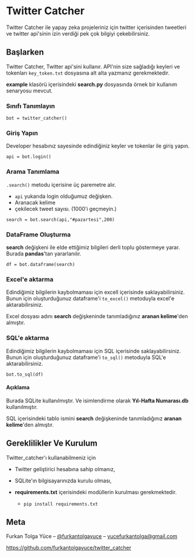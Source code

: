 # Twitter Catcher

Twitter Catcher ile yapay zeka projeleriniz için twitter içerisinden tweetleri ve twitter api'sinin izin verdiği pek çok bilgiyi çekebilirsiniz.

## Başlarken

Twitter Catcher, Twitter api'sini kullanır. API'nin size sağladığı keyleri ve tokenları `key_token.txt` dosyasına alt alta yazmanız gerekmektedir.

**example** klasörü içerisindeki **search.py** dosyasında örnek bir kullanım senaryosu mevcut.

### Sınıfı Tanımlayın

```
bot = twitter_catcher()
```

### Giriş Yapın

Developer hesabınız sayesinde edindiğiniz keyler ve tokenlar ile giriş yapın.

```
api = bot.login()
```

### Arama Tanımlama

`.search()` metodu içerisine üç paremetre alır.

* `api` yukarıda login olduğumuz değişken.
* Aranacak kelime
* çekilecek tweet sayısı. (1000'i geçmeyin.)

```
search = bot.search(api,"#pazartesi",200)
```

### DataFrame Oluşturma

**search** değişkeni ile elde ettiğimiz bilgileri derli toplu göstermeye yarar. Burada **pandas**'tan yararlanılır.

```
df = bot.dataframe(search)
```

### Excel'e aktarma

Edindiğimiz bilgilerin kaybolmaması için excell içerisinde saklayabilirsiniz. Bunun için oluşturduğunuz dataframe'i `to_excel()` metoduyla excel'e aktarabilirsiniz.

Excel dosyası adını **search** değişkeninde tanımladığınız **aranan kelime**'den almıştır.

### SQL'e aktarma

Edindiğimiz bilgilerin kaybolmaması için SQL içerisinde saklayabilirsiniz. Bunun için oluşturduğunuz dataframe'i `to_sql()` metoduyla SQL'e aktarabilirsiniz.

```
bot.to_sql(df)
```

#### Açıklama

Burada SQLite kullanılmıştır. Ve isimlendirme olarak **Yıl-Hafta Numarası.db** kullanılmıştır.

SQL içerisindeki tablo ismini **search** değişkeninde tanımladığınız **aranan kelime**'den almıştır.



## Gereklilikler Ve Kurulum

Twitter_catcher'ı kullanabilmeniz için 

* Twitter geliştirici hesabına sahip olmanız,

* SQLite'ın bilgisayarınızda kurulu olması,

* **requirements.txt** içerisindeki modüllerin kurulması gerekmektedir.

  * `pip install requirements.txt`
    
    

## Meta

Furkan Tolga Yüce – [@furkantolgayuce](https://twitter.com/furkantolgayuce) – [yucefurkantolga@gmail.com](mailto:yucefurkantolga@gmail.com)

https://github.com/furkantolgayuce/twitter_catcher
